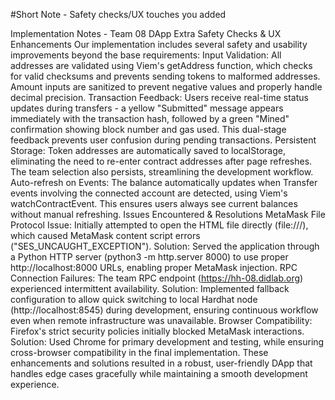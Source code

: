 #Short Note - Safety checks/UX touches you added

Implementation Notes - Team 08 DApp
Extra Safety Checks & UX Enhancements
Our implementation includes several safety and usability improvements beyond the base requirements:
Input Validation: All addresses are validated using Viem's getAddress function, which checks for valid checksums and prevents sending tokens to malformed addresses. Amount inputs are sanitized to prevent negative values and properly handle decimal precision.
Transaction Feedback: Users receive real-time status updates during transfers - a yellow "Submitted" message appears immediately with the transaction hash, followed by a green "Mined" confirmation showing block number and gas used. This dual-stage feedback prevents user confusion during pending transactions.
Persistent Storage: Token addresses are automatically saved to localStorage, eliminating the need to re-enter contract addresses after page refreshes. The team selection also persists, streamlining the development workflow.
Auto-refresh on Events: The balance automatically updates when Transfer events involving the connected account are detected, using Viem's watchContractEvent. This ensures users always see current balances without manual refreshing.
Issues Encountered & Resolutions
MetaMask File Protocol Issue: Initially attempted to open the HTML file directly (file:///), which caused MetaMask content script errors ("SES_UNCAUGHT_EXCEPTION"). Solution: Served the application through a Python HTTP server (python3 -m http.server 8000) to use proper http://localhost:8000 URLs, enabling proper MetaMask injection.
RPC Connection Failures: The team RPC endpoint (https://hh-08.didlab.org) experienced intermittent availability. Solution: Implemented fallback configuration to allow quick switching to local Hardhat node (http://localhost:8545) during development, ensuring continuous workflow even when remote infrastructure was unavailable.
Browser Compatibility: Firefox's strict security policies initially blocked MetaMask interactions. Solution: Used Chrome for primary development and testing, while ensuring cross-browser compatibility in the final implementation.
These enhancements and solutions resulted in a robust, user-friendly DApp that handles edge cases gracefully while maintaining a smooth development experience.
